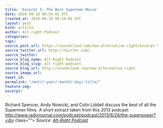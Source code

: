 ```yaml
---
title: 'Excerpt 5: The Best Superman Movie'
date: 2016-09-18 08:54:01 UTC
created_at: 2016-09-18 08:54:01 UTC
layout: post
kind: article
author: Alt-right Podcast
categories: 
tags: 
source_post_url: https://soundcloud.com/new-alternative-right/excerpt-5-the-best-superman-movie
source_twitter_url: http://twitter.com/
source_twitter: 
source_blog_name: Alt-Right Podcast
source_blog_slug: alt-right-podcast
source_blog_url: http://soundcloud.com/new-alternative-right
source_image_url: 
tweet_id: 
permalink: "/mntr/:year/:month/:day/:title/"
feature-img: 
excerpt: 
---
```

Richard Spencer, Andy Nowicki, and Colin Liddell discuss the best of all the Supermen films.  A short extract taken from this 2013 podcast:
http://www.radixjournal.com/podcast/podcast/2013/6/24/the-superpower?<div class="">
    <i>Source: <a href="http://soundcloud.com/new-alternative-right">Alt-Right Podcast</a></i>
</div>
